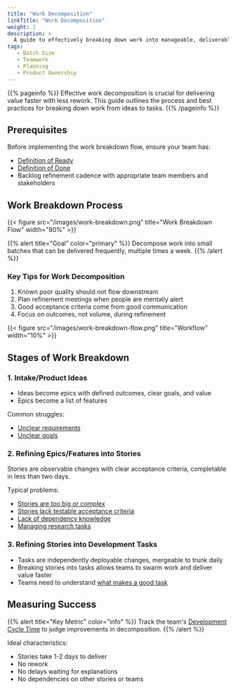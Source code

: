 ```yaml
---
title: "Work Decomposition"
linkTitle: "Work Decomposition"
weight: 1
description: >
  A guide to effectively breaking down work into manageable, deliverable units
tags: 
   - Batch Size
   - Teamwork
   - Planning
   - Product Ownership
---
```


{{% pageinfo %}}
Effective work decomposition is crucial for delivering value faster with less rework. This guide outlines the process and best practices for breaking down work from ideas to tasks.
{{% /pageinfo %}}

## Prerequisites

Before implementing the work breakdown flow, ensure your team has:

- [Definition of Ready](/docs/work-decomposition/definition-of-ready)
- [Definition of Done](/docs/workflow-management/definition-of-done)
- Backlog refinement cadence with appropriate team members and stakeholders

## Work Breakdown Process

{{< figure src="/images/work-breakdown.png" title="Work Breakdown Flow" width="80%" >}}

{{% alert title="Goal" color="primary" %}}
Decompose work into small batches that can be delivered frequently, multiple times a week.
{{% /alert %}}

### Key Tips for Work Decomposition

1. Known poor quality should not flow downstream
2. Plan refinement meetings when people are mentally alert
3. Good acceptance criteria come from good communication
4. Focus on outcomes, not volume, during refinement

{{< figure src="/images/work-breakdown-flow.png" title="Workflow" width="10%" >}}

## Stages of Work Breakdown

### 1. Intake/Product Ideas

- Ideas become epics with defined outcomes, clear goals, and value
- Epics become a list of features

Common struggles:

- [Unclear requirements](/docs/work-decomposition/behavior-driven-development)
- [Unclear goals](/docs/work-decomposition/defining-product-goals)

### 2. Refining Epics/Features into Stories

Stories are observable changes with clear acceptance criteria, completable in less than two days.

Typical problems:

- [Stories are too big or complex](/docs/work-decomposition/story-slicing)
- [Stories lack testable acceptance criteria](/docs/work-decomposition/behavior-driven-development)
- [Lack of dependency knowledge](/docs/work-decomposition/contract-driven-development)
- [Managing research tasks](/docs/work-decomposition/spikes)

### 3. Refining Stories into Development Tasks

- Tasks are independently deployable changes, mergeable to trunk daily
- Breaking stories into tasks allows teams to swarm work and deliver value faster
- Teams need to understand [what makes a good task](/docs/work-decomposition/task-decomposition)

## Measuring Success

{{% alert title="Key Metric" color="info" %}}
Track the team's [Development Cycle Time](/docs/metrics/development-cycle-time) to judge improvements in decomposition.
{{% /alert %}}

Ideal characteristics:

- Stories take 1-2 days to deliver
- No rework
- No delays waiting for explanations
- No dependencies on other stories or teams
